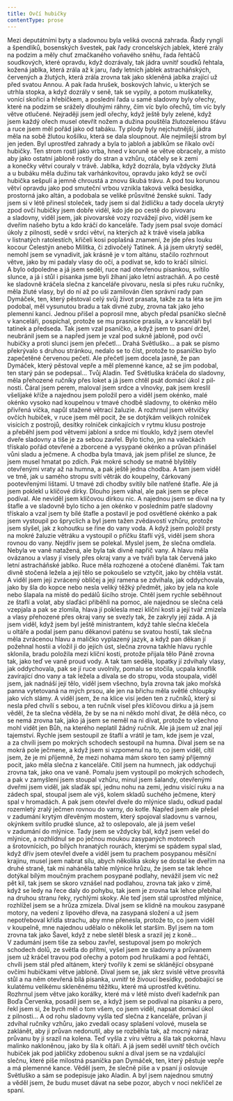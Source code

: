 ```yaml
---
title: Ovčí hubičky
contentType: prose
---
```


  

Mezi deputátními byty a sladovnou byla veliká ovocná zahrada. Řady rynglí a špendlíků, bosenských švestek, pak řady croncelských jablek, které zrály na podzim a měly chuť zmačkaného voňavého sněhu, řada řehtáčů soudkových, které opravdu, když dozrávaly, tak jádra uvnitř soudků řehtala, kožená jablka, která zrála až k jaru, řady letních jablek astracháňských, červených a žlutých, která zrála zrovna tak jako skleněná jablka zrající už před svatou Annou. A pak řada hrušek, boskových lahvic, u kterých se utrhla stopka, a když dozrály v seně, tak se vypily, a potom muškatelky, vonící skořicí a hřebíčkem, a poslední řada u samé sladovny byly ořechy, které na podzim se srážely dlouhými ráhny, čím víc bylo ořechů, tím víc byly větve otlučené. Nejraději jsem jedl ořechy, když ještě byly zelené, když jsem každý ořech musel otevřít nožem a dužina pouštěla žlutozelenou šťávu a ruce jsem měl pořád jako od tabáku. Ty plody byly nejchutnější, jádra měla na sobě žlutou košilku, která se dala sloupnout. Ale nejmilejší strom byl jen jeden. Byl uprostřed zahrady a byla to jabloň a jablkům se říkalo ovčí hubičky. Ten strom rostl jako vrba, hned v koruně se větve obracely, a místo aby jako ostatní jabloně rostly do stran a vzhůru, otáčely se k zemi a konečky větví couraly v trávě. Jablka, když dozrála, byla vždycky žlutá a u bubáku měla dužinu tak varhánkovitou, opravdu jako když se ovčí hubička sešpulí a jemně chroustá a znovu škubá trávu. A pod tou korunou větví opravdu jako pod smuteční vrbou vznikla taková velká besídka, prostorná jako altán, a podobala se veliké průsvitné ženské sukni. Tady jsem si v létě přinesl stoleček, tady jsem si dal židličku a tady docela ukrytý zpod ovčí hubičky jsem dobře viděl, kdo jde po cestě do pivovaru a sladovny, viděl jsem, jak pivovarské vozy rozvážejí pivo, viděl jsem ke dveřím našeho bytu a kdo kráčí do kanceláře. Tady jsem psal svoje domácí úkoly z pilnosti, sedě v srdci větví, na kterých až k trávě visela jablka v listnatých ratolestích, křičeli kosi poplašná znamení, že jde přes louku kocour Celestýn anebo Militka, či zdivočelý Tatínek. A já jsem ukrytý seděl, nemohl jsem se vynadivit, jak krásně je v tom altánu, stačilo rozhrnout větve, jako by mi padaly vlasy do očí, a podívat se, kdo to kráčí silnicí. A bylo odpoledne a já jsem seděl, ruce nad otevřenou písankou, svítilo slunce, a já i stůl i písanka jsme byli žíhaní jako letní astracháň. A po cestě ke sladovně kráčela slečna z kanceláře pivovaru, nesla si přes ruku ručníky, měla žluté vlasy, byl do ní až po uši zamilován člen správní rady pan Dymáček, ten, který pěstoval celý svůj život prasata, takže za ta léta se jim podobal, měl vysunutou bradu a tak divné zuby, zrovna tak jako jeho plemenní kanci. Jednou přišel a poprosil mne, abych předal psaníčko slečně v kanceláři, pospíchal, protože se mu prasnice prasila, a v kanceláři byl tatínek a předseda. Tak jsem vzal psaníčko, a když jsem to psaní držel, neubránil jsem se a napřed jsem je vzal pod sukně jabloně, pod ovčí hubičky a proti slunci jsem jen přečetl… Drahá Světluško… a pak se písmo překrývalo s druhou stránkou, nedalo se to číst, protože to psaníčko bylo zapečetěné červenou pečetí. Ale přečetl jsem docela jasně, že pan Dymáček, který pěstoval vepře a měl plemenné kance, až se jim podobal, ten starý pán se podepsal… Tvůj Aladin. Teď Světluška kráčela do sladovny, měla přehozené ručníky přes loket a já jsem chtěl psát domácí úkol z pil­nosti. Čáral jsem perem, maloval jsem srdce a vlnovky, pak jsem kreslil všelijaké kříže a najednou jsem položil pero a viděl jsem okénko, malé okénko vysoko nad koupelnou v tmavé chodbě sladovny, to okénko mělo přivřená víčka, napůl stažené větrací žaluzie. A rozhrnul jsem větvičky ovčích hubiček, v ruce jsem měl pocit, že se dotýkám velikých rolniček visících z postrojů, desítky rolniček cinkajících v rytmu klusu postroje a přeběhl jsem pod větvemi jabloní a srdce mi tlouklo, když jsem otevřel dveře sladovny a tiše je za sebou zavřel. Bylo ticho, jen na valečkách třískalo pořád otevřené a zborcené a vysypané okénko a průvan přinášel vůni sladu a ječmene. A chodba byla tmavá, jak jsem přišel ze slunce, že jsem musel hmatat po zdích. Pak mokré schody se matně blyštěly otevřenými vraty až na humna, a pak ještě jedna chodba. A tam jsem viděl ve tmě, jak u samého stropu svítí větrák do koupelny, čárkovaný pootevřenými lištami. U tmavé zdi chodby svítily bíle natřené štafle. Ale já jsem poklekl u klíčové dírky. Dlouho jsem váhal, ale pak jsem se přece podíval. Ale neviděl jsem klíčovou dírkou nic. A najednou jsem se díval na ty štafle a ve sladovně bylo ticho a jen okénko v posledním patře sladovny třískalo a vzal jsem ty bílé štafle a postavil je pod osvětlené okénko a pak jsem vystoupil po špryclích a byl jsem tažen zvědavostí vzhůru, protože jsem slyšel, jak z kohoutku se řine do vany voda. A když jsem položil prsty na mokré žaluzie větráku a vystoupil o příčku štaflí výš, viděl jsem shora rovnou do vany. Nejdřív jsem se polekal. Myslel jsem, že slečna omdlela. Nebyla ve vaně natažená, ale byla tak divně napříč vany. A hlavu měla ovázanou a vlasy jí visely přes okraj vany a ve tváři byla tak červená jako letní astracháňské jablko. Ruce měla rozhozené a otočené dlaněmi. Tak tam divně stočená ležela a její tělo se pokoušelo se vztyčit, jako by chtěla vstát. A viděl jsem její zvrácený obličej a její ramena se zdvihala, jak oddychovala, jako by šla do kopce nebo nesla veliký těžký předmět, jako by jela na kole nebo šlapala na místě do pedálů šicího stroje. Chtěl jsem rychle seběhnout ze štaflí a volat, aby slaďáci přiběhli na pomoc, ale najednou se slečna celá vzepjala a pak se zlomila, hlava jí poklesla mezi klíční kosti a její tvář zmizela a vlasy přehozené přes okraj vany se svezly tak, že zakryly její záda. A já jsem viděl, když jsem byl ještě ministrantem, když tahle slečna klečela u oltáře a podal jsem panu děkanovi paténu se svatou hostií, tak slečna měla zvrácenou hlavu a maličko vyplazený jazyk, a když pan děkan jí požehnal hostii a vložil ji do jejích úst, slečna zrovna takhle hlavu rychle sklonila, bradu položila mezi klíční kosti, protože přijala tělo Páně zrovna tak, jako teď ve vaně proud vody. A tak tam seděla, lopatky jí zdvihaly vlasy, jak oddychovala, pak se jí ruce uvolnily, pomalu se stočila, ucpala knoflík zavírající dno vany a tak ležela a dívala se do stropu, voda stoupala, viděl jsem, jak nadnáší její tělo, viděl jsem všechno, byla zrovna tak jako mořská panna vytetovaná na mých prsou, ale jen na břichu měla světlé chloupky jako vích slámy. A viděl jsem, že na klice visí jeden ten z ručníků, který si nesla před chvílí s sebou, a ten ručník visel přes klíčovou dírku a já jsem věděl, že ta slečna věděla, že by se na ni někdo mohl dívat, že dělá něco, co se nemá zrovna tak, jako já jsem se neměl na ni dívat, protože to všechno mohl vidět jen Bůh, na kterého neplatil žádný ručník. Ale já jsem už znal její tajemství. Rychle jsem sestoupil ze štaflí a vrátil je tam, kde jsem je vzal, a za chvíli jsem po mokrých schodech sestoupil na humna. Díval jsem se na mokrá pole ječmene, a když jsem si vzpomenul na to, co jsem viděl, cítil jsem, že je mi příjemně, že mezi nohama mám skoro ten samý příjemný pocit, jako měla slečna z kanceláře. Cítil jsem na humnech, jak oddychuji zrovna tak, jako ona ve vaně. Pomalu jsem vystoupil po mokrých schodech, a pak v zamyšlení jsem stoupal vzhůru, minul jsem šalandy, otevřenými dveřmi jsem viděl, jak slaďák spí, jednu nohu na zemi, jednu visící ruku a na zádech spal, stoupal jsem ale výš, kolem skladů suchého ječmene, který spal v hromadách. A pak jsem otevřel dveře do mlýnice sladu, odkud padal rozemletý zralý ječmen rovnou do varny, do kotle. Napřed jsem ale přešel v zadumání krytým dřevěným mostem, který spojoval sladovnu s varnou, okýnkem svítilo prudké slunce, až to oslepovalo, ale já jsem vešel v zadumání do mlýnice. Tady jsem se vždycky bál, když jsem vešel do mlýnice, a rozhlídnul se po ječnou moukou zasypaných motorech a šrotovnících, po bílých hranatých rourách, kterými se spádem sypal slad, když dřív jsem otevřel dveře a viděl jsem tu prachem posypanou měsíční krajinu, musel jsem nabrat sílu, abych několika skoky se dostal ke dveřím na druhé straně, tak mi naháněla tahle mlýnice hrůzu, že jsem se tak lehce dotýkal bílým moučným prachem posypané podlahy, nevážil jsem víc než pět kil, tak jsem se skoro vznášel nad podlahou, zrovna tak jako v zimě, když se ledy na řece daly do pohybu, tak jsem je zrovna tak lehce přebíhal na druhou stranu řeky, rychlými skoky. Ale teď jsem stál uprostřed mlýnice, rozhlížel jsem se a hrůza zmizela. Díval jsem se klidně na moukou zasypané motory, na vedení z lipového dřeva, na zasypaná složení a už jsem nepotřeboval křídla strachu, aby mne přenesla, protože to, co jsem viděl v koupelně, mne najednou udělalo o několik let starším. Byl jsem na tom zrovna tak jako Šavel, když z nebe sletěl blesk a srazil jej z koně… V zadumání jsem tiše za sebou zavřel, sestupoval jsem po mokrých schodech dolů, ze světla do přítmí, vyšel jsem ze sladovny a průvanem jsem už kráčel travou pod ořechy a potom pod hruškami a pod řehtáči, chvíli jsem stál před altánem, který tvořily k zemi se sklánějící obsypané ovčími hubičkami větve jabloně. Díval jsem se, jak skrz svislé větve prosvítá stůl a na něm otevřená bílá písanka, uvnitř té živoucí besídky, podobající se kulatému velikému skleněnému těžítku, které má uprostřed květinu. Rozhrnul jsem větve jako korálky, které má v létě místo dveří kadeřník pan Boďa Červenka, posadil jsem se, a když jsem se podíval na písanku a pero, řekl jsem si, že bych měl o tom všem, co jsem viděl, napsat domácí úkol z pilnosti… A od rohu sladovny vyšla teď slečna z kanceláře, průvan jí zdvíhal ručníky vzhůru, jako zvedali ocasy splašení volové, musela se zaklánět, aby ji průvan nedonutil, aby se rozběhla tak, až mocný náraz průvanu by ji srazil na kolena. Teď vyšla z víru větru a šla tak pokorná, hlavu malinko nakloněnou, jako by šla k oltáři. A já jsem seděl uvnitř těch ovčích hubiček jak pod jablíčky zdobenou sukní a díval jsem se na vzdalující slečnu, které píše milostná psaníčka pan Dymáček, ten, který pěstuje vepře a má plemenné kance. Věděl jsem, že slečně píše a v psaní ji oslovuje Světluško a sám se podepisuje jako Aladin. A byl jsem najednou smutný a věděl jsem, že budu muset dávat na sebe pozor, abych v noci nekřičel ze spaní.
